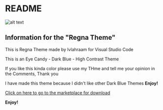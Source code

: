 # README

![alt text](https://imgur.com/pjzZGOG.png)

## Information for the "Regna Theme"

This is Regna Theme made by lvlahraam for Visual Studio Code

This is an Eye Candy - Dark Blue - High Contrast Theme

If you like this kinda color please use my THme and tell me your opinion in the Comments, Thank you

I have made this theme because I didn't like other Dark Blue Themes
**Enjoy!**

[Click on here to go to the marketplace for download](https://marketplace.visualstudio.com/items?itemName=lvlahraam.regna-theme)

**Enjoy!**
